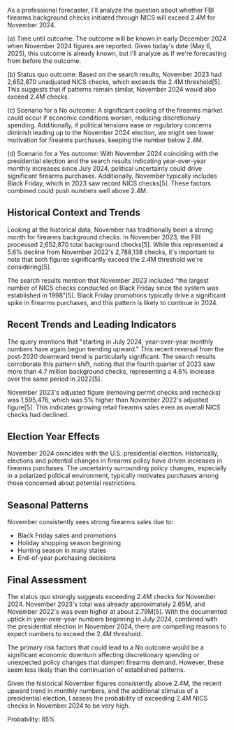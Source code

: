 As a professional forecaster, I'll analyze the question about whether FBI firearms background checks initiated through NICS will exceed 2.4M for November 2024.

(a) Time until outcome: The outcome will be known in early December 2024 when November 2024 figures are reported. Given today's date (May 6, 2025), this outcome is already known, but I'll analyze as if we're forecasting from before the outcome.

(b) Status quo outcome: Based on the search results, November 2023 had 2,652,870 unadjusted NICS checks, which exceeds the 2.4M threshold[5]. This suggests that if patterns remain similar, November 2024 would also exceed 2.4M checks.

(c) Scenario for a No outcome: A significant cooling of the firearms market could occur if economic conditions worsen, reducing discretionary spending. Additionally, if political tensions ease or regulatory concerns diminish leading up to the November 2024 election, we might see lower motivation for firearms purchases, keeping the number below 2.4M.

(d) Scenario for a Yes outcome: With November 2024 coinciding with the presidential election and the search results indicating year-over-year monthly increases since July 2024, political uncertainty could drive significant firearms purchases. Additionally, November typically includes Black Friday, which in 2023 saw record NICS checks[5]. These factors combined could push numbers well above 2.4M.

## Historical Context and Trends

Looking at the historical data, November has traditionally been a strong month for firearms background checks. In November 2023, the FBI processed 2,652,870 total background checks[5]. While this represented a 5.6% decline from November 2022's 2,788,138 checks, it's important to note that both figures significantly exceed the 2.4M threshold we're considering[5].

The search results mention that November 2023 included "the largest number of NICS checks conducted on Black Friday since the system was established in 1998"[5]. Black Friday promotions typically drive a significant spike in firearms purchases, and this pattern is likely to continue in 2024.

## Recent Trends and Leading Indicators

The query mentions that "starting in July 2024, year-over-year monthly numbers have again begun trending upward." This recent reversal from the post-2020 downward trend is particularly significant. The search results corroborate this pattern shift, noting that the fourth quarter of 2023 saw more than 4.7 million background checks, representing a 4.6% increase over the same period in 2022[5].

November 2023's adjusted figure (removing permit checks and rechecks) was 1,595,476, which was 5% higher than November 2022's adjusted figure[5]. This indicates growing retail firearms sales even as overall NICS checks had declined.

## Election Year Effects

November 2024 coincides with the U.S. presidential election. Historically, elections and potential changes in firearms policy have driven increases in firearms purchases. The uncertainty surrounding policy changes, especially in a polarized political environment, typically motivates purchases among those concerned about potential restrictions.

## Seasonal Patterns

November consistently sees strong firearms sales due to:
- Black Friday sales and promotions
- Holiday shopping season beginning
- Hunting season in many states
- End-of-year purchasing decisions

## Final Assessment

The status quo strongly suggests exceeding 2.4M checks for November 2024. November 2023's total was already approximately 2.65M, and November 2022's was even higher at about 2.79M[5]. With the documented uptick in year-over-year numbers beginning in July 2024, combined with the presidential election in November 2024, there are compelling reasons to expect numbers to exceed the 2.4M threshold.

The primary risk factors that could lead to a No outcome would be a significant economic downturn affecting discretionary spending or unexpected policy changes that dampen firearms demand. However, these seem less likely than the continuation of established patterns.

Given the historical November figures consistently above 2.4M, the recent upward trend in monthly numbers, and the additional stimulus of a presidential election, I assess the probability of exceeding 2.4M NICS checks in November 2024 to be very high.

Probability: 85%
